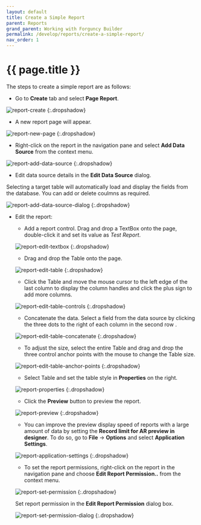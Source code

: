 ```yaml
---
layout: default
title: Create a Simple Report
parent: Reports
grand_parent: Working with Forguncy Builder
permalink: /develop/reports/create-a-simple-report/
nav_order: 1
---
```


# {{ page.title }}

The steps to create a simple report are as follows:

- Go to **Create** tab and select **Page Report**.

![report-create](/assets/images/product-images/report-create.png)
{:.dropshadow}

- A new report page will appear.

![report-new-page](/assets/images/product-images/report-new-page.png)
{:.dropshadow}

- Right-click on the report in the navigation pane and select **Add Data Source** from the context menu. 

![report-add-data-source](/assets/images/product-images/report-add-data-source.png)
{:.dropshadow}

- Edit data source details in the **Edit Data Source** dialog. 

Selecting a target table will automatically load and display the fields from the database. You can add or delete coulmns as required.

![report-add-data-source-dialog](/assets/images/product-images/report-add-data-source-dialog.png)
{:.dropshadow}

- Edit the report:
    - Add a report control. Drag and drop a TextBox onto the page, double-click it and set its value as *Test Report*.

    ![report-edit-textbox](/assets/images/product-images/report-edit-textbox.png)
    {:.dropshadow}

    - Drag and drop the Table onto the page.

    ![report-edit-table](/assets/images/product-images/report-edit-table.png)
    {:.dropshadow}

    - Click the Table and move the mouse cursor to the left edge of the last column to display the column handles and click the plus sign to add more columns.

    ![report-edit-table-controls](/assets/images/product-images/report-edit-table-controls.png)
    {:.dropshadow}

    - Concatenate the data. Select a field from the data source by clicking the three dots to the right of each column in the second row .

    ![report-edit-table-concatenate](/assets/images/product-images/report-edit-table-concatenate.png)
    {:.dropshadow}

    - To adjust the size, select the entire Table and drag and drop the three control anchor points with the mouse to change the Table size.

    ![report-edit-table-anchor-points](/assets/images/product-images/report-edit-table-anchor-points.png)
    {:.dropshadow}

    - Select Table and set the table style in **Properties** on the right. 

    ![report-properties](/assets/images/product-images/report-properties.png)
    {:.dropshadow}

    - Click the **Preview** button to preview the report. 

    ![report-preview](/assets/images/product-images/report-preview.png)
    {:.dropshadow}
    
    - You can improve the preview display speed of reports with a large amount of data by setting the **Record limit for AR preview in designer**. To do so, go to **File** -> **Options** and select **Application Settings**. 

    ![report-application-settings](/assets/images/product-images/report-application-settings.png)
    {:.dropshadow}

    - To set the report permissions, right-click on the report in the navigation pane and choose **Edit Report Permission..** from the context menu. 
    
    ![report-set-permission](/assets/images/product-images/report-set-permission.png)
    {:.dropshadow}

    Set report permission in the **Edit Report Permission** dialog box.

    ![report-set-permission-dialog](/assets/images/product-images/report-set-permission-dialog.png)
    {:.dropshadow}

    
